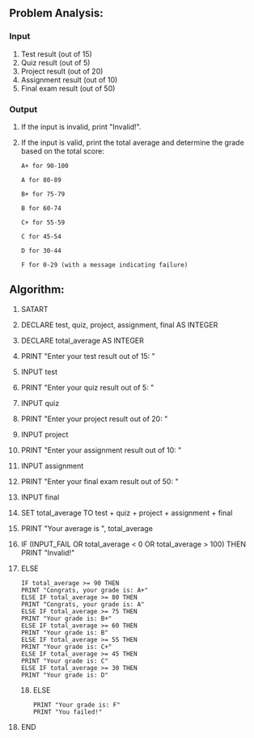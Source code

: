 
## Problem Analysis:
### Input

1. Test result (out of 15)
2. Quiz result (out of 5)
3. Project result (out of 20)
4. Assignment result (out of 10)
5. Final exam result (out of 50)

### Output
1. If the input is invalid, print "Invalid!".

2. If the input is valid, print the total average and determine the grade based on the total score:

       A+ for 90-100

       A for 80-89

       B+ for 75-79

       B for 60-74

       C+ for 55-59

       C for 45-54

       D for 30-44

       F for 0-29 (with a message indicating failure)


## Algorithm:
1. SATART

2. DECLARE test, quiz, project, assignment, final AS INTEGER
3. DECLARE total_average AS INTEGER
4. PRINT "Enter your test result out of 15: "
5. INPUT test
6. PRINT "Enter your quiz result out of 5: "
7. INPUT quiz
8. PRINT "Enter your project result out of 20: "
9. INPUT project
10. PRINT "Enter your assignment result out of 10: "
11. INPUT assignment
12. PRINT "Enter your final exam result out of 50: "
13. INPUT final
14. SET total_average TO test + quiz + project + assignment + final
15. PRINT "Your average is ", total_average
16. IF (INPUT_FAIL OR total_average < 0 OR total_average > 100) THEN
    PRINT "Invalid!"
17. ELSE

        IF total_average >= 90 THEN
        PRINT "Congrats, your grade is: A+"
        ELSE IF total_average >= 80 THEN
        PRINT "Congrats, your grade is: A"
        ELSE IF total_average >= 75 THEN
        PRINT "Your grade is: B+"
        ELSE IF total_average >= 60 THEN
        PRINT "Your grade is: B"
        ELSE IF total_average >= 55 THEN
        PRINT "Your grade is: C+"
        ELSE IF total_average >= 45 THEN
        PRINT "Your grade is: C"
        ELSE IF total_average >= 30 THEN
        PRINT "Your grade is: D"
    18. ELSE

            PRINT "Your grade is: F"
            PRINT "You failed!"

19. END



